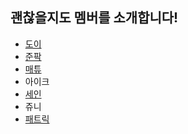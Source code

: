 ## 괜찮을지도 멤버를 소개합니다!

- [도이](./introdudction/doy.md)
- [준팍](./introdudction/junpak.md) 
- [매튜](introdudction/matthew.md)
- 아이크
- [세인](./introduction/se-een.md)
- 쥬니
- [패트릭](./introduction/patrick.md)

